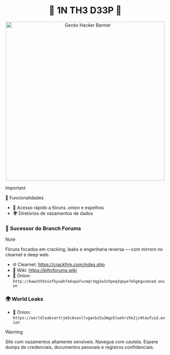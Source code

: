 <h1 align="center">🐊 1N TH3 D33P 🐊</h1>

<p align="center">
  <img src="https://i.pinimg.com/1200x/e3/4e/07/e34e077343873454be40425920d5e339.jpg" width="500px" alt="Gecko Hacker Banner">
</p>


> [!IMPORTANT] 
> 🚨 Funcionalidades

- 🔗 Acesso rápido a fóruns .onion e espelhos
- 🌍 Diretórios de vazamentos de dados


### 🐾 Sucessor do Branch Forums

> [!NOTE]  
> Fóruns focados em cracking, leaks e engenharia reversa — com mirrors no clearnet e deep web.

- 🌐 Clearnet: https://crackfrm.com/index.php  
- 📜 Wiki: https://kittyforums.wiki  
- 🧅 Onion: `http://6awch55niofkyuah7x6vpafvcmqr3qg2w3chpeq3qoye7e5gkguzenad.onion`



### 🌍 World Leaks

- 🧅 Onion: `https://worldleaksartrjm3c6vasllvgacbi5u3mgzkluehrzhk2jz4taufuid.onion`

> [!WARNING]  
> Site com vazamentos altamente sensíveis. Navegue com cautela. Espere dumps de credenciais, documentos pessoais e registros confidenciais.
